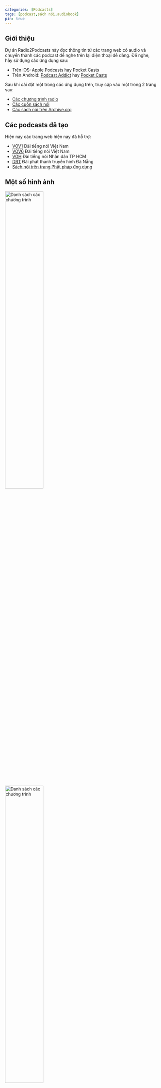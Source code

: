 ```yaml
---
categories: [Podcasts]
tags: [podcast,sách nói,audiobook]
pin: true
---
```


## Giới thiệu

Dự án Radio2Podcasts này đọc thông tin từ các trang web có audio và chuyển thành các podcast để nghe trên lại điện thoại dễ dàng. Để nghe, hãy sử dụng các ứng dụng sau: 
- Trên iOS: [Apple Podcasts](https://apps.apple.com/us/app/apple-podcasts/id525463029) hay [Pocket Casts](https://apps.apple.com/au/app/pocket-casts/id414834813) 
- Trên Android: [Podcast Addict](https://play.google.com/store/apps/details?id=com.bambuna.podcastaddict&hl=en&gl=US) hay [Pocket Casts](https://play.google.com/store/apps/details?id=au.com.shiftyjelly.pocketcasts)

Sau khi cài đặt một trong các ứng dụng trên, truy cập vào một trong 2 trang sau:
- [Các chương trình radio](https://catusf.github.io/radio2podcasts/index.html)
- [Các cuốn sách nói](https://catusf.github.io/radio2podcasts/index-ppud.html)
- [Các sách nói trên Archive.org](https://catusf.github.io/radio2podcasts/index-archive.html)

## Các podcasts đã tạo

Hiện nay các trang web hiện nay đã hỗ trợ:
- [VOV1](https://vov1.vn/) Đài tiếng nói Việt Nam
- [VOV6](https://vov6.vov.vn/) Đài tiếng nói Việt Nam
- [VOH](https://radio.voh.com.vn/) Đài tiếng nói Nhân dân TP HCM
- [DRT](https://www.drt.danang.vn/) Đài phát thanh truyền hình Đà Nẵng
- [Sách nói trên trang Phật pháp ứng dụng](https://phatphapungdung.com/sach-noi/)

## Một số hình ảnh

<img src="https://catusf.github.io/img/Podcast4.png" alt="Danh sách các chương trình" style="width: 50%;"/>

<br>

<img src="https://catusf.github.io/img/Podcast5.png" alt="Danh sách các chương trình" width="50%"/>

#### Giao diện nghe podcast

<img src="https://catusf.github.io/img/Podcast1.png" alt="Giao diện nghe podcast" width="50%"/>

<br>

<img src="https://catusf.github.io/img/Podcast2.png" alt="Giao diện nghe podcast" width="50%"/>

<br>

<img src="https://catusf.github.io/img/Podcast3.png" alt="Giao diện nghe podcast" width="50%"/>

## Công nghệ
Ở Việt Nam, không nhiều trang web của các đài phát thanh cung cấp podcast để đọc giả nghe lại các chương trình. Dự án Radio2Podcasts này thực hiện những việc sau:
1. Chạy chương trình Python (triển khai trên Heroku) định kỳ hàng giờ
2. Tìm ra các audio mới trên các website
3. Tạo ra file XML có format của podcast
4. Tạo ra file HTML của tất cả các podcast vừa tạo ra
5. Lưu các file XML và HTML lên một trang web (hiện dùng trang GitHub Pages các bạn đang xem)

Nếu bạn muốn sửa lỗi hay thay đổi chương trình, hãy truy cập vào [github.com/catusf/radio2podcasts](https://github.com/catusf/radio2podcasts).
